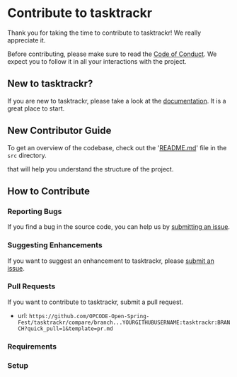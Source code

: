 # Contribute to tasktrackr

Thank you for taking the time to contribute to tasktrackr! We really appreciate it. 

Before contributing, please make sure to read the [Code of Conduct](../../CODE_OF_CONDUCT.md). We expect you to follow it in all your interactions with the project.

## New to tasktrackr?

If you are new to tasktrackr, please take a look at the [documentation](./Project_Tour.md). It is a great place to start.

## New Contributor Guide

To get an overview of the codebase, check out the '[README.md](../src/README.md)' file in the `src` directory.

that will help you understand the structure of the project.

## How to Contribute

### Reporting Bugs

If you find a bug in the source code, you can help us by [submitting an issue](../ISSUE_TEMPLATE/bug_report.yaml).

### Suggesting Enhancements

If you want to suggest an enhancement to tasktrackr, please [submit an issue](../ISSUE_TEMPLATE/feature_request.yaml).

### Pull Requests

If you want to contribute to tasktrackr, submit a pull request.

- url: `https://github.com/OPCODE-Open-Spring-Fest/tasktrackr/compare/branch...YOURGITHUBUSERNAME:tasktrackr:BRANCH?quick_pull=1&template=pr.md`
  
### Requirements


### Setup

